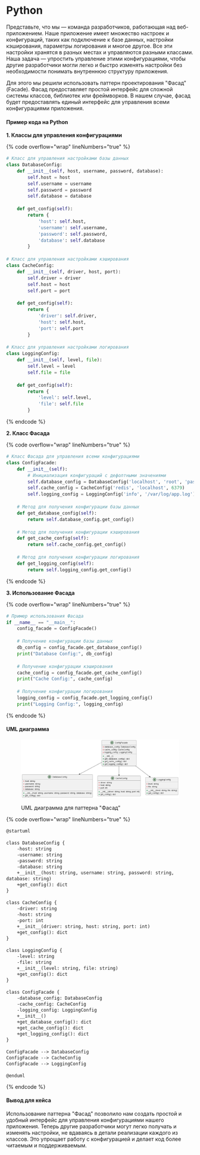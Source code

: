 # Python

Представьте, что мы — команда разработчиков, работающая над веб-приложением. Наше приложение имеет множество настроек и конфигураций, таких как подключение к базе данных, настройки кэширования, параметры логирования и многое другое. Все эти настройки хранятся в разных местах и управляются разными классами. Наша задача — упростить управление этими конфигурациями, чтобы другие разработчики могли легко и быстро изменять настройки без необходимости понимать внутреннюю структуру приложения.

Для этого мы решили использовать паттерн проектирования "Фасад" (Facade). Фасад предоставляет простой интерфейс для сложной системы классов, библиотек или фреймворков. В нашем случае, фасад будет предоставлять единый интерфейс для управления всеми конфигурациями приложения.

#### Пример кода на Python

**1. Классы для управления конфигурациями**

{% code overflow="wrap" lineNumbers="true" %}
```python
# Класс для управления настройками базы данных
class DatabaseConfig:
    def __init__(self, host, username, password, database):
        self.host = host
        self.username = username
        self.password = password
        self.database = database

    def get_config(self):
        return {
            'host': self.host,
            'username': self.username,
            'password': self.password,
            'database': self.database
        }

# Класс для управления настройками кэширования
class CacheConfig:
    def __init__(self, driver, host, port):
        self.driver = driver
        self.host = host
        self.port = port

    def get_config(self):
        return {
            'driver': self.driver,
            'host': self.host,
            'port': self.port
        }

# Класс для управления настройками логирования
class LoggingConfig:
    def __init__(self, level, file):
        self.level = level
        self.file = file

    def get_config(self):
        return {
            'level': self.level,
            'file': self.file
        }
```
{% endcode %}

**2. Класс Фасада**

{% code overflow="wrap" lineNumbers="true" %}
```python
# Класс Фасада для управления всеми конфигурациями
class ConfigFacade:
    def __init__(self):
        # Инициализация конфигураций с дефолтными значениями
        self.database_config = DatabaseConfig('localhost', 'root', 'password', 'mydb')
        self.cache_config = CacheConfig('redis', 'localhost', 6379)
        self.logging_config = LoggingConfig('info', '/var/log/app.log')

    # Метод для получения конфигурации базы данных
    def get_database_config(self):
        return self.database_config.get_config()

    # Метод для получения конфигурации кэширования
    def get_cache_config(self):
        return self.cache_config.get_config()

    # Метод для получения конфигурации логирования
    def get_logging_config(self):
        return self.logging_config.get_config()
```
{% endcode %}

**3. Использование Фасада**

{% code overflow="wrap" lineNumbers="true" %}
```python
# Пример использования Фасада
if __name__ == "__main__":
    config_facade = ConfigFacade()

    # Получение конфигурации базы данных
    db_config = config_facade.get_database_config()
    print("Database Config:", db_config)

    # Получение конфигурации кэширования
    cache_config = config_facade.get_cache_config()
    print("Cache Config:", cache_config)

    # Получение конфигурации логирования
    logging_config = config_facade.get_logging_config()
    print("Logging Config:", logging_config)
```
{% endcode %}

#### UML диаграмма

<figure><img src="../../../../../.gitbook/assets/image (3) (1) (1) (1) (1) (1).png" alt=""><figcaption><p>UML диаграмма для паттерна "Фасад"</p></figcaption></figure>

{% code overflow="wrap" lineNumbers="true" %}
```plantuml
@startuml

class DatabaseConfig {
    -host: string
    -username: string
    -password: string
    -database: string
    +__init__(host: string, username: string, password: string, database: string)
    +get_config(): dict
}

class CacheConfig {
    -driver: string
    -host: string
    -port: int
    +__init__(driver: string, host: string, port: int)
    +get_config(): dict
}

class LoggingConfig {
    -level: string
    -file: string
    +__init__(level: string, file: string)
    +get_config(): dict
}

class ConfigFacade {
    -database_config: DatabaseConfig
    -cache_config: CacheConfig
    -logging_config: LoggingConfig
    +__init__()
    +get_database_config(): dict
    +get_cache_config(): dict
    +get_logging_config(): dict
}

ConfigFacade --> DatabaseConfig
ConfigFacade --> CacheConfig
ConfigFacade --> LoggingConfig

@enduml
```
{% endcode %}

#### Вывод для кейса

Использование паттерна "Фасад" позволило нам создать простой и удобный интерфейс для управления конфигурациями нашего приложения. Теперь другие разработчики могут легко получать и изменять настройки, не вдаваясь в детали реализации каждого из классов. Это упрощает работу с конфигурацией и делает код более читаемым и поддерживаемым.
